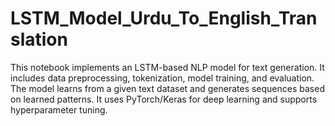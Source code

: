 # LSTM_Model_Urdu_To_English_Translation
This notebook implements an LSTM-based NLP model for text generation. It includes data preprocessing, tokenization, model training, and evaluation. The model learns from a given text dataset and generates sequences based on learned patterns. It uses PyTorch/Keras for deep learning and supports hyperparameter tuning.
